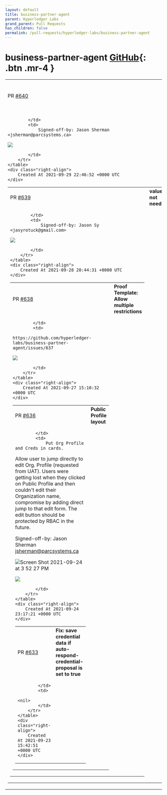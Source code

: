```yaml
---
layout: default
title: business-partner-agent
parent: Hyperledger Labs
grand_parent: Pull Requests
has_children: false
permalink: /pull-requests/hyperledger-labs/business-partner-agent
---
```


# business-partner-agent <span class="fs-3 right-align">[GitHub](https://github.com/hyperledger-labs/business-partner-agent){: .btn .mr-4 }</span>


<div>
    <table>
        <tr>
            <td>
                PR <a href="https://github.com/hyperledger-labs/business-partner-agent/pull/640" class=".btn">#640</a>
            </td>
            <td>
                <b>
                    The Org Name/Agent Name needed alignment
                </b>
            </td>
        </tr>
        <tr>
            <td>
                
            </td>
            <td>
                Signed-off-by: Jason Sherman <jsherman@parcsystems.ca>

<a href="https://gitpod.io/#https://github.com/hyperledger-labs/business-partner-agent/pull/640"><img src="https://gitpod.io/button/open-in-gitpod.svg"/></a>


            </td>
        </tr>
    </table>
    <div class="right-align">
        Created At 2021-09-29 22:46:52 +0000 UTC
    </div>
</div>

<div>
    <table>
        <tr>
            <td>
                PR <a href="https://github.com/hyperledger-labs/business-partner-agent/pull/639" class=".btn">#639</a>
            </td>
            <td>
                <b>
                    value not needed.
                </b>
            </td>
        </tr>
        <tr>
            <td>
                
            </td>
            <td>
                Signed-off-by: Jason Sy <jasyrotuck@gmail.com>

<a href="https://gitpod.io/#https://github.com/hyperledger-labs/business-partner-agent/pull/639"><img src="https://gitpod.io/button/open-in-gitpod.svg"/></a>


            </td>
        </tr>
    </table>
    <div class="right-align">
        Created At 2021-09-28 20:44:31 +0000 UTC
    </div>
</div>

<div>
    <table>
        <tr>
            <td>
                PR <a href="https://github.com/hyperledger-labs/business-partner-agent/pull/638" class=".btn">#638</a>
            </td>
            <td>
                <b>
                    Proof Template: Allow multiple restrictions
                </b>
            </td>
        </tr>
        <tr>
            <td>
                
            </td>
            <td>
                https://github.com/hyperledger-labs/business-partner-agent/issues/637

<a href="https://gitpod.io/#https://github.com/hyperledger-labs/business-partner-agent/pull/638"><img src="https://gitpod.io/button/open-in-gitpod.svg"/></a>


            </td>
        </tr>
    </table>
    <div class="right-align">
        Created At 2021-09-27 15:10:32 +0000 UTC
    </div>
</div>

<div>
    <table>
        <tr>
            <td>
                PR <a href="https://github.com/hyperledger-labs/business-partner-agent/pull/636" class=".btn">#636</a>
            </td>
            <td>
                <b>
                    Public Profile layout
                </b>
            </td>
        </tr>
        <tr>
            <td>
                
            </td>
            <td>
                Put Org Profile and Creds in cards.
Allow user to jump directly to edit Org. Profile (requested from UAT).
Users were getting lost when they clicked on Public Profile and then couldn't edit their Organization name, compromise by adding direct jump to that edit form.  The edit button should be protected by RBAC in the future.

Signed-off-by: Jason Sherman <jsherman@parcsystems.ca>

![Screen Shot 2021-09-24 at 3 52 27 PM](https://user-images.githubusercontent.com/39388115/134748518-7e5e1d82-a9ff-46c1-9c7e-e6057ceadcd3.png)


<a href="https://gitpod.io/#https://github.com/hyperledger-labs/business-partner-agent/pull/636"><img src="https://gitpod.io/button/open-in-gitpod.svg"/></a>


            </td>
        </tr>
    </table>
    <div class="right-align">
        Created At 2021-09-24 23:17:21 +0000 UTC
    </div>
</div>

<div>
    <table>
        <tr>
            <td>
                PR <a href="https://github.com/hyperledger-labs/business-partner-agent/pull/633" class=".btn">#633</a>
            </td>
            <td>
                <b>
                    Fix: save credential data if auto-respond-credential-proposal is set to true
                </b>
            </td>
        </tr>
        <tr>
            <td>
                
            </td>
            <td>
                <nil>
            </td>
        </tr>
    </table>
    <div class="right-align">
        Created At 2021-09-23 15:42:51 +0000 UTC
    </div>
</div>


